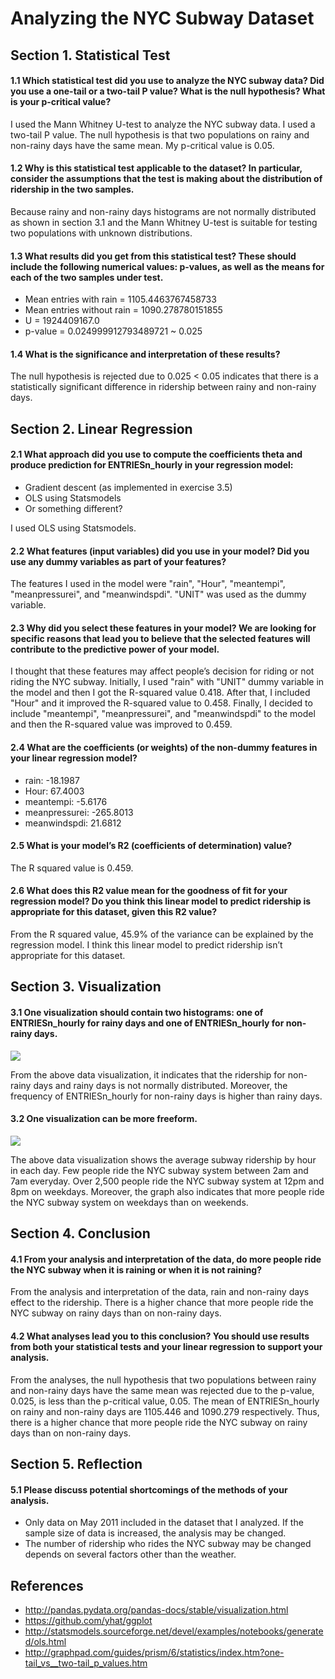 # Analyzing the NYC Subway Dataset

## Section 1. Statistical Test

#### 1.1 Which statistical test did you use to analyze the NYC subway data? Did you use a one-tail or a two-tail P value? What is the null hypothesis? What is your p-critical value?

I used the Mann Whitney U-test to analyze the NYC subway data. I used a two-tail P value.
The null hypothesis is that two populations on rainy and non-rainy days have the same mean.
My p-critical value is 0.05.

#### 1.2 Why is this statistical test applicable to the dataset? In particular, consider the assumptions that the test is making about the distribution of ridership in the two samples.

Because rainy and non-rainy days histograms are not normally distributed as shown in section 3.1 and
the Mann Whitney U-test is suitable for testing two populations with unknown distributions.

#### 1.3 What results did you get from this statistical test? These should include the following numerical values: p-values, as well as the means for each of the two samples under test.

+ Mean entries with rain = 1105.4463767458733
+ Mean entries without rain = 1090.278780151855
+ U = 1924409167.0
+ p-value = 0.024999912793489721 ~ 0.025

#### 1.4 What is the significance and interpretation of these results?

The null hypothesis is rejected due to 0.025 < 0.05 indicates that there is a statistically significant difference in ridership between rainy and non-rainy days.

## Section 2. Linear Regression

#### 2.1 What approach did you use to compute the coefficients theta and produce prediction for ENTRIESn_hourly in your regression model:
+ Gradient descent (as implemented in exercise 3.5)
+ OLS using Statsmodels
+ Or something different?

I used OLS using Statsmodels.

#### 2.2 What features (input variables) did you use in your model? Did you use any dummy variables as part of your features?

The features I used in the model were "rain", "Hour", "meantempi", "meanpressurei", and "meanwindspdi". "UNIT" was used as the dummy variable.

#### 2.3 Why did you select these features in your model? We are looking for specific reasons that lead you to believe that the selected features will contribute to the predictive power of your model.

I thought that these features may affect people’s decision for riding or not riding the NYC subway. Initially, I used "rain" with "UNIT" dummy variable in the model and then I got the R-squared value 0.418. After that, I included "Hour" and it improved the R-squared value to 0.458. Finally, I decided to include "meantempi", "meanpressurei", and "meanwindspdi" to the model and then the R-squared value was improved to 0.459.

#### 2.4 What are the coefficients (or weights) of the non-dummy features in your linear regression model?

+ rain: -18.1987
+ Hour: 67.4003
+ meantempi: -5.6176
+ meanpressurei: -265.8013
+ meanwindspdi: 21.6812

#### 2.5 What is your model’s R2 (coefficients of determination) value?

The R squared value is 0.459.

#### 2.6 What does this R2 value mean for the goodness of fit for your regression model? Do you think this linear model to predict ridership is appropriate for this dataset, given this R2 value?

From the R squared value, 45.9% of the variance can be explained by the regression model. I think this linear model to predict ridership isn’t appropriate for this dataset.

## Section 3. Visualization

#### 3.1 One visualization should contain two histograms: one of  ENTRIESn_hourly for rainy days and one of ENTRIESn_hourly for non-rainy days.

![](https://photos-5.dropbox.com/t/2/AADCYAbVAJVFp_JZaCpfbX43VRfMHW0AWQVentD0wTQd5g/12/365200479/png/32x32/1/1432486800/0/2/histogram%20of%20ENTRIESn_hourly.png/CN-Ikq4BIAEgAiADIAQgBSAGKAE/ZyjvokeM5cmyNs_Sf0m93xQtIj6sndE9z9snjyFWoSA?size_mode=5)

From the above data visualization, it indicates that the ridership for non-rainy days and rainy days is not normally distributed.
Moreover, the frequency of ENTRIESn_hourly for non-rainy days is higher than rainy days.

#### 3.2 One visualization can be more freeform.

![](https://photos-3.dropbox.com/t/2/AAC93eh7KIwiN0d3TJkOJp90KErcXiMCitoqQ4vHbeG5zw/12/365200479/png/32x32/1/1432486800/0/2/AvgHourlyEntriesEachDay.png/CN-Ikq4BIAEgAiADIAQgBSAGKAE/I-_aoep2-LinDiK0JK63FxMxpP82peWXkm9KPElETfI?size_mode=5)

The above data visualization shows the average subway ridership by hour in each day.
Few people ride the NYC subway system between 2am and 7am everyday.
Over 2,500 people ride the NYC subway system at 12pm and 8pm on weekdays.
Moreover, the graph also indicates that more people ride the NYC subway system on weekdays than on weekends.

## Section 4. Conclusion

#### 4.1 From your analysis and interpretation of the data, do more people ride  the NYC subway when it is raining or when it is not raining?

From the analysis and interpretation of the data, rain and non-rainy days effect to the ridership.
There is a higher chance that more people ride the NYC subway on rainy days than on non-rainy days.

#### 4.2 What analyses lead you to this conclusion? You should use results from both your statistical tests and your linear regression to support your analysis.

From the analyses, the null hypothesis that two populations between rainy and non-rainy days have the same mean was rejected
due to the p-value, 0.025, is less than the p-critical value, 0.05. The mean of ENTRIESn_hourly on rainy and non-rainy days
are 1105.446 and 1090.279 respectively. Thus, there is a higher chance that more people ride the NYC subway on rainy days than on non-rainy days.

## Section 5. Reflection

#### 5.1 Please discuss potential shortcomings of the methods of your analysis.

+ Only data on May 2011 included in the dataset that I analyzed.
If the sample size of data is increased, the analysis may be changed.
+ The number of ridership who rides the NYC subway may be changed
depends on several factors other than the weather.

## References

+ http://pandas.pydata.org/pandas-docs/stable/visualization.html
+ https://github.com/yhat/ggplot
+ http://statsmodels.sourceforge.net/devel/examples/notebooks/generated/ols.html
+ http://graphpad.com/guides/prism/6/statistics/index.htm?one-tail_vs__two-tail_p_values.htm
